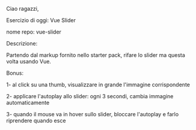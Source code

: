 Ciao ragazzi,

Esercizio di oggi: Vue Slider

nome repo: vue-slider

Descrizione:

Partendo dal markup fornito nello starter pack, rifare lo slider ma questa volta usando Vue.

Bonus:

1- al click su una thumb, visualizzare in grande l'immagine corrispondente

2- applicare l'autoplay allo slider: ogni 3 secondi, cambia immagine automaticamente

3- quando il mouse va in hover sullo slider, bloccare l'autoplay e farlo riprendere quando esce